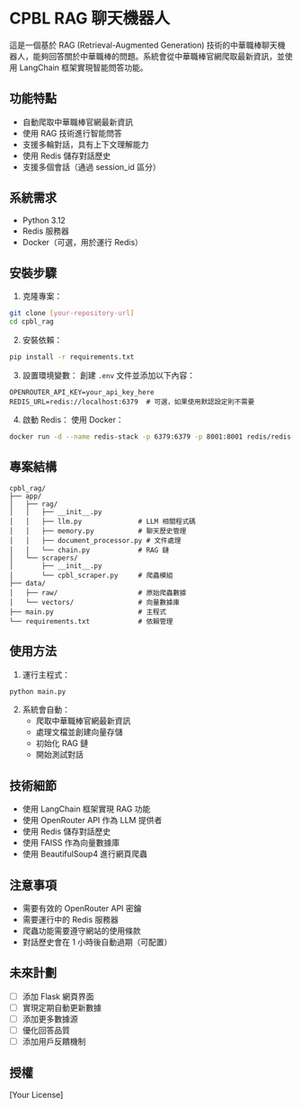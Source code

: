 # CPBL RAG 聊天機器人

這是一個基於 RAG (Retrieval-Augmented Generation) 技術的中華職棒聊天機器人，能夠回答關於中華職棒的問題。系統會從中華職棒官網爬取最新資訊，並使用 LangChain 框架實現智能問答功能。

## 功能特點

- 自動爬取中華職棒官網最新資訊
- 使用 RAG 技術進行智能問答
- 支援多輪對話，具有上下文理解能力
- 使用 Redis 儲存對話歷史
- 支援多個會話（通過 session_id 區分）

## 系統需求

- Python 3.12
- Redis 服務器
- Docker（可選，用於運行 Redis）

## 安裝步驟

1. 克隆專案：
```bash
git clone [your-repository-url]
cd cpbl_rag
```

2. 安裝依賴：
```bash
pip install -r requirements.txt
```

3. 設置環境變數：
創建 `.env` 文件並添加以下內容：
```
OPENROUTER_API_KEY=your_api_key_here
REDIS_URL=redis://localhost:6379  # 可選，如果使用默認設定則不需要
```

4. 啟動 Redis：
使用 Docker：
```bash
docker run -d --name redis-stack -p 6379:6379 -p 8001:8001 redis/redis-stack:latest
```

## 專案結構

```
cpbl_rag/
├── app/
│   ├── rag/
│   │   ├── __init__.py
│   │   ├── llm.py              # LLM 相關程式碼
│   │   ├── memory.py           # 聊天歷史管理
│   │   ├── document_processor.py # 文件處理
│   │   └── chain.py            # RAG 鏈
│   └── scrapers/
│       ├── __init__.py
│       └── cpbl_scraper.py     # 爬蟲模組
├── data/
│   ├── raw/                    # 原始爬蟲數據
│   └── vectors/                # 向量數據庫
├── main.py                     # 主程式
└── requirements.txt            # 依賴管理
```

## 使用方法

1. 運行主程式：
```bash
python main.py
```

2. 系統會自動：
   - 爬取中華職棒官網最新資訊
   - 處理文檔並創建向量存儲
   - 初始化 RAG 鏈
   - 開始測試對話

## 技術細節

- 使用 LangChain 框架實現 RAG 功能
- 使用 OpenRouter API 作為 LLM 提供者
- 使用 Redis 儲存對話歷史
- 使用 FAISS 作為向量數據庫
- 使用 BeautifulSoup4 進行網頁爬蟲

## 注意事項

- 需要有效的 OpenRouter API 密鑰
- 需要運行中的 Redis 服務器
- 爬蟲功能需要遵守網站的使用條款
- 對話歷史會在 1 小時後自動過期（可配置）

## 未來計劃

- [ ] 添加 Flask 網頁界面
- [ ] 實現定期自動更新數據
- [ ] 添加更多數據源
- [ ] 優化回答品質
- [ ] 添加用戶反饋機制

## 授權

[Your License] 